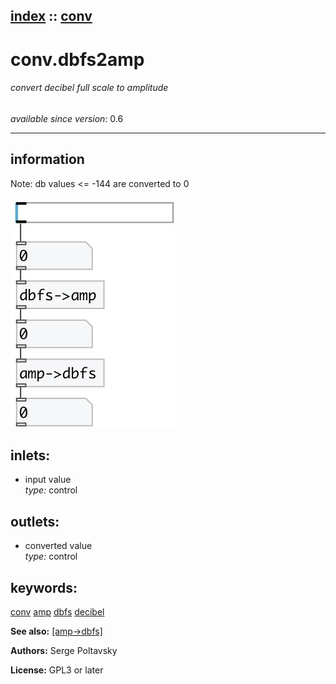 [index](index.html) :: [conv](category_conv.html)
---

# conv.dbfs2amp

###### convert decibel full scale to amplitude

*available since version:* 0.6

---


## information
Note: db values &lt;= -144 are converted to 0


[![example](../examples/img/conv.dbfs2amp.jpg)](../examples/pd/conv.dbfs2amp.pd)









## inlets:

* input value<br>
_type:_ control



## outlets:

* converted value<br>
_type:_ control



## keywords:

[conv](keywords/conv.html)
[amp](keywords/amp.html)
[dbfs](keywords/dbfs.html)
[decibel](keywords/decibel.html)



**See also:**
[\[amp-&gt;dbfs\]](amp-%3Edbfs.html)




**Authors:** Serge Poltavsky




**License:** GPL3 or later





